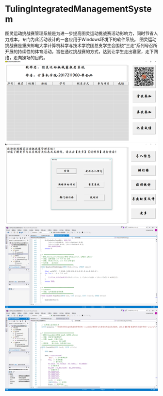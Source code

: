 # TulingIntegratedManagementSystem
图灵运动挑战赛管理系统是为进一步提高图灵运动挑战赛活动影响力，同时节省人力成本，专门为此活动设计的一套应用于Windows环境下的软件系统。
图灵运动挑战赛是重庆邮电大学计算机科学与技术学院团总支学生会围绕“三走”系列号召所开展的持续性的体育活动，旨在通过挑战赛的方式，达到让学生走出寝室，走下网络，走向操场的目的。
![](images/4.png)
![](images/3.png)
![](images/2.png)
![](images/1.png)